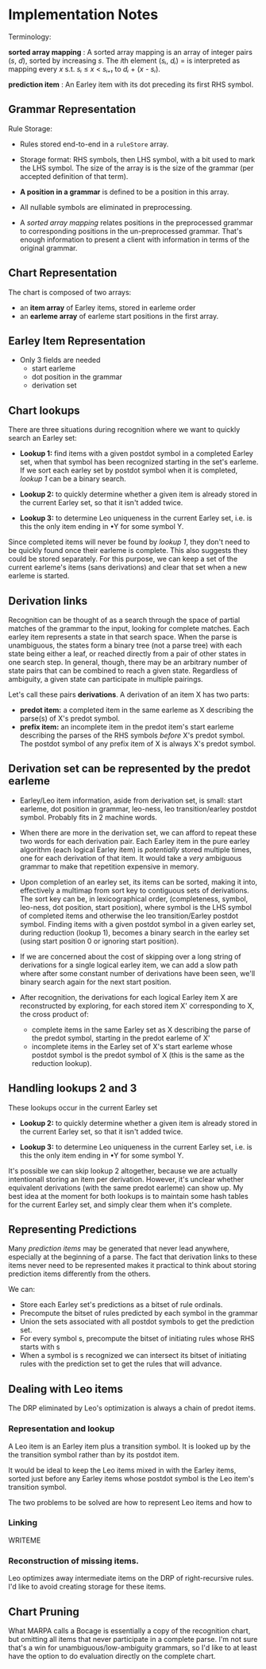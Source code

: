 # Implementation Notes

Terminology:

**sorted array mapping**
: A sorted array mapping is an array of integer pairs (*s*, *d*), sorted by
  increasing *s*. The *i*th element (*sᵢ*, *dᵢ*) = is interpreted as mapping every
  *x* s.t. *sᵢ* ≤ *x* < *sᵢ₊₁* to *dᵢ* + (*x* - *sᵢ*).

**prediction item**
: An Earley item with its dot preceding its first RHS symbol.

## Grammar Representation

Rule Storage:
- Rules stored end-to-end in a `ruleStore` array.
- Storage format: RHS symbols, then LHS symbol, with a bit used to mark the LHS symbol.  The size of
  the array is is the size of the grammar (per accepted definition of that term).
- **A position in a grammar** is defined to be a position in this array.

- All nullable symbols are eliminated in preprocessing.

- A *sorted array mapping* relates positions in the preprocessed grammar to
  corresponding positions in the un-preprocessed grammar.  That's enough
  information to present a client with information in terms of the original
  grammar.

## Chart Representation

The chart is composed of two arrays:
- an **item array** of Earley items, stored in earleme order
- an **earleme array** of earleme start positions in the first array.

## Earley Item Representation

- Only 3 fields are needed
  - start earleme
  - dot position in the grammar
  - derivation set


## Chart lookups

There are three situations during recognition where we want to quickly search an
Earley set:

- **Lookup 1:** find items with a given postdot symbol in a completed Earley
  set, when that symbol has been recognized starting in the set's earleme. If we
  sort each earley set by postdot symbol when it is completed, *lookup 1* can
  be a binary search.

- **Lookup 2:** to quickly determine whether a given item is already stored in
  the current Earley set, so that it isn't added twice.

- **Lookup 3:** to determine Leo uniqueness in the current Earley set, i.e. is
  this the only item ending in •Y for some symbol Y.

Since completed items will never be found by *lookup 1*, they don't need to be
quickly found once their earleme is complete.  This also suggests they could be
stored separately. For this purpose, we can keep a set of the current earleme's
items (sans derivations) and clear that set when a new earleme is started.

## Derivation links

Recognition can be thought of as a search through the space of partial matches of
the grammar to the input, looking for complete matches. Each earley item
represents a state in that search space.  When the parse is unambiguous, the
states form a binary tree (not a parse tree) with each state being either a
leaf, or reached directly from a pair of other states in one search step. In
general, though, there may be an arbitrary number of state pairs that can be
combined to reach a given state. Regardless of ambiguity, a given state can
participate in multiple pairings.

Let's call these pairs **derivations**.  A derivation of an item X has two parts:
- **predot item:** a completed item in the same earleme as X describing the
  parse(s) of X's predot symbol.
- **prefix item:** an incomplete item in the predot item's start earleme
  describing the parses of the RHS symbols *before* X's predot symbol. The
  postdot symbol of any prefix item of X is always X's predot symbol.

## Derivation set can be represented by the predot earleme

- Earley/Leo item information, aside from derivation set, is small: start earleme, dot position in grammar,
  leo-ness, leo transition/earley postdot symbol.  Probably fits in 2 machine words.
  
- When there are more in the derivation set, we can afford to repeat these two words for each
  derivation pair.  Each Earley item in the pure earley algorithm (each logical Earley item) is
  *potentially* stored multiple times, one for each derivation of that item. It would take a *very*
  ambiguous grammar to make that repetition expensive in memory.
  
- Upon completion of an earley set, its items can be sorted, making it into, effectively a multimap
  from sort key to contiguous sets of derivations.  The sort key can be, in lexicographical order,
  (completeness, symbol, leo-ness, dot position, start position), where symbol is the LHS symbol of
  completed items and otherwise the leo transition/Earley postdot symbol. Finding items with a given
  postdot symbol in a given earley set, during reduction (lookup 1), becomes a binary search in the
  earley set (using start position 0 or ignoring start position).
  
- If we are concerned about the cost of skipping over a long string of derivations for a single
  logical earley item, we can add a slow path where after some constant number of derivations have
  been seen, we'll binary search again for the next start position.
  
- After recognition, the derivations for each logical Earley item X are reconstructed by exploring,
  for each stored item X' corresponding to X, the cross product of:
  - complete items in the same Earley set as X describing the parse of the predot symbol, starting
    in the predot earleme of X'
  - incomplete items in the Earley set of X's start earleme whose postdot symbol is the predot
    symbol of X (this is the same as the reduction lookup).

## Handling lookups 2 and 3

These lookups occur in the current Earley set

- **Lookup 2:** to quickly determine whether a given item is already stored in
  the current Earley set, so that it isn't added twice.

- **Lookup 3:** to determine Leo uniqueness in the current Earley set, i.e. is
  this the only item ending in •Y for some symbol Y.
  
It's possible we can skip lookup 2 altogether, because we are actually intentionall storing an item
per derivation.  However, it's unclear whether equivalent derivations (with the same predot earleme)
can show up.  My best idea at the moment for both lookups is to maintain some hash tables for the
current Earley set, and simply clear them when it's complete.

## Representing Predictions

Many *prediction items* may be generated that never lead anywhere, especially at
the beginning of a parse.  The fact that derivation links to these items never
need to be represented makes it practical to think about storing prediction
items differently from the others.

We can:
- Store each Earley set's predictions as a bitset of rule ordinals.
- Precompute the bitset of rules predicted by each symbol in the grammar
- Union the sets associated with all postdot symbols to get the prediction set.
- For every symbol s, precompute the bitset of initiating rules whose RHS starts
  with s
- When a symbol is s recognized we can intersect its bitset of initiating rules
  with the prediction set to get the rules that will advance.

## Dealing with Leo items

The DRP eliminated by Leo's optimization is always a chain of predot items.

### Representation and lookup

A Leo item is an Earley item plus a transition symbol.  It is looked up by the
the transition symbol rather than by its postdot item.

It would be ideal to keep the Leo items mixed in with the Earley items, sorted
just before any Earley items whose postdot symbol is the Leo item's transition
symbol.

The two problems to be solved are how to represent Leo items and how to 

### Linking

WRITEME

### Reconstruction of missing items.

Leo optimizes away intermediate items on the DRP of right-recursive rules.  
I'd like to avoid creating storage for these items.

## Chart Pruning

What MARPA calls a Bocage is essentially a copy of the recognition chart, but
omitting all items that never participate in a complete parse.  I'm not sure
that's a win for unambiguous/low-ambiguity grammars, so I'd like to at least
have the option to do evaluation directly on the complete chart.
